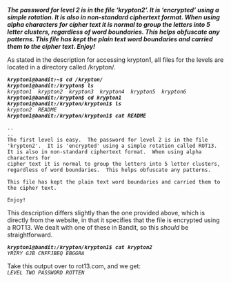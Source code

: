***The password for level 2 is in the file ‘krypton2’. It is ‘encrypted’ using a simple rotation. It is also in non-standard ciphertext format. When using alpha characters for cipher text it is normal to group the letters into 5 letter clusters, regardless of word boundaries. This helps obfuscate any patterns. This file has kept the plain text word boundaries and carried them to the cipher text. Enjoy!***

As stated in the description for accessing krypton1, all files for the levels are located in a directory called /krypton/.

***`krypton1@bandit:~$ cd /krypton/`***  
***`krypton1@bandit:/krypton$ ls`***  
*`krypton1  krypton2  krypton3  krypton4  krypton5  krypton6`*  
***`krypton1@bandit:/krypton$ cd krypton1`***  
***`krypton1@bandit:/krypton/krypton1$ ls`***  
*`krypton2  README`*  
***`krypton1@bandit:/krypton/krypton1$ cat README`***  
```
..
.. 
The first level is easy.  The password for level 2 is in the file
'krypton2'.  It is 'encrypted' using a simple rotation called ROT13.
It is also in non-standard ciphertext format.  When using alpha characters for
cipher text it is normal to group the letters into 5 letter clusters,
regardless of word boundaries.  This helps obfuscate any patterns.

This file has kept the plain text word boundaries and carried them to
the cipher text.

Enjoy!
```

This description differs slightly than the one provided above, which is directly from the website, in that it specifies that the file is encrypted using a ROT13. We dealt with one of these in Bandit, so this *should* be straightforward.

***`krypton1@bandit:/krypton/krypton1$ cat krypton2`***  
*`YRIRY GJB CNFFJBEQ EBGGRA`*  

Take this output over to rot13.com, and we get:  
*`LEVEL TWO PASSWORD ROTTEN`*  
